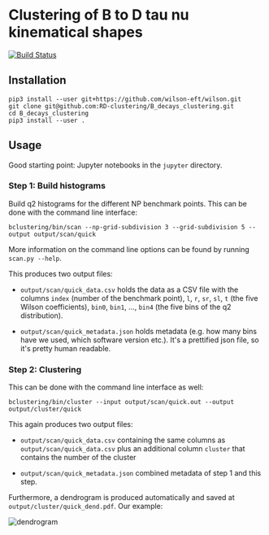 # Clustering of B to D tau nu kinematical shapes

[![Build Status](https://travis-ci.org/RD-clustering/B_decays_clustering.svg?branch=master)](https://travis-ci.org/RD-clustering/B_decays_clustering)

## Installation

    pip3 install --user git+https://github.com/wilson-eft/wilson.git
    git clone git@github.com:RD-clustering/B_decays_clustering.git
    cd B_decays_clustering
    pip3 install --user .

## Usage

Good starting point: Jupyter notebooks in the ``jupyter`` directory.

### Step 1: Build histograms

Build q2 histograms for the different NP benchmark points.
This can be done with the command line interface:
        
    bclustering/bin/scan --np-grid-subdivision 3 --grid-subdivision 5 --output output/scan/quick

More information on the command line options can be found by running
``scan.py --help``.

This produces two output files:

* ``output/scan/quick_data.csv`` holds the data as a CSV file with the 
    columns ``index`` (number of the benchmark point), 
    ``l``, ``r``, ``sr``, ``sl``, ``t`` (the five Wilson coefficients),
    ``bin0``, ``bin1``, ..., ``bin4`` (the five bins of the q2 
    distribution). 
    
* ``output/scan/quick_metadata.json`` holds metadata (e.g. how many
    bins have we used, which software version etc.).
    It's a prettified json file, so it's pretty human readable.


### Step 2: Clustering
    
This can be done with the command line interface as well: 

    bclustering/bin/cluster --input output/scan/quick.out --output output/cluster/quick

This again produces two output files:

* ``output/scan/quick_data.csv`` containing the same columns as 
    ``output/scan/quick_data.csv`` plus an additional column ``cluster``
    that contains the number of the cluster
    
* ``output/scan/quick_metadata.json`` combined metadata of step 1 and
    this step.
    
Furthermore, a dendrogram is produced automatically and saved at
``output/cluster/quick_dend.pdf``. Our example: 

![dendrogram](https://raw.githubusercontent.com/celis/B_decays_clustering/master/readme_assets/quick_dend.png?raw=true)
